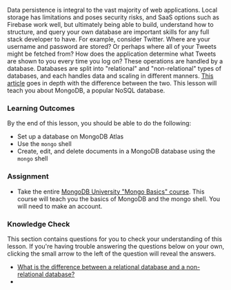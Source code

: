 Data persistence is integral to the vast majority of web applications. Local storage has limitations and poses security risks, and SaaS options such as Firebase work well, but ultimately being able to build, understand how to structure, and query your own database are important skills for any full stack developer to have. For example, consider Twitter. Where are your username and password are stored? Or perhaps where all of your Tweets might be fetched from? How does the application determine what Tweets are shown to you every time you log on? These operations are handled by a database. Databases are split into "relational" and "non-relational" types of databases, and each handles data and scaling in different manners. [This article](https://www.mongodb.com/scale/nosql-vs-relational-databases) goes in depth with the difference between the two. This lesson will teach you about MongoDB, a popular NoSQL database.

### Learning Outcomes

By the end of this lesson, you should be able to do the following:

- Set up a database on MongoDB Atlas
- Use the `mongo` shell
- Create, edit, and delete documents in a MongoDB database using the `mongo` shell

### Assignment

<div class="lesson-content__panel" markdown="1">

- Take the entire [MongoDB University "Mongo Basics" course](https://university.mongodb.com/courses/M001/about). This course will teach you the basics of MongoDB and the mongo shell. You will need to make an account.

</div>

### Knowledge Check

This section contains questions for you to check your understanding of this lesson. If you're having trouble answering the questions below on your own, clicking the small arrow to the left of the question will reveal the answers.

- <a href="https://www.mongodb.com/scale/nosql-vs-relational-databases">What is the difference between a relational database and a non-relational database?</a>
-
